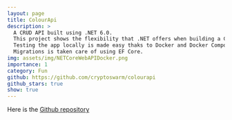 ```yaml
---
layout: page
title: ColourApi
description: >
  A CRUD API built using .NET 6.0.
  This project shows the flexibility that .NET offers when building a CRUD APP.
  Testing the app locally is made easy thaks to Docker and Docker Compose.
  Migrations is taken care of using EF Core.
img: assets/img/NETCoreWebAPIDocker.png
importance: 1
category: Fun
github: https://github.com/cryptoswarm/colourapi
github_stars: true
show: true
---
```


Here is the <a href="https://github.com/cryptoswarm/colourapi">Github repository</a>
